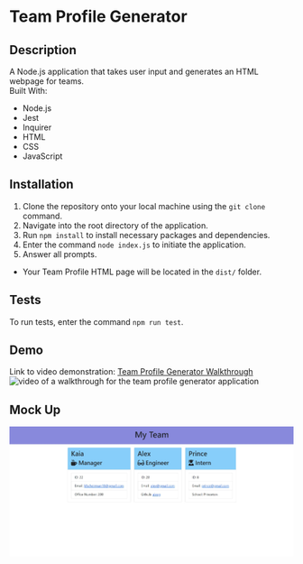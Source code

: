 # Team Profile Generator
## Description
A Node.js application that takes user input and generates an HTML webpage for teams. <br />
Built With: <br />
* Node.js
* Jest
* Inquirer
* HTML
* CSS 
* JavaScript

## Installation
1. Clone the repository onto your local machine using the `git clone` command.
2. Navigate into the root directory of the application.
3. Run `npm install` to install necessary packages and dependencies.
4. Enter the command `node index.js` to initiate the application. 
5. Answer all prompts.
* Your Team Profile HTML page will be located in the `dist/` folder.

## Tests
To run tests, enter the command `npm run test`.

## Demo
Link to video demonstration: [Team Profile Generator Walkthrough](https://drive.google.com/file/d/1rwax26PW6M_eHWs7PY8vENJtyYwSnjUu/view?usp=sharing)
![video of a walkthrough for the team profile generator application](images/walkthrough-teambuilder.gif)

## Mock Up 
![picture of example team profile generator page](images/mockup-teambuilder.jpg)
